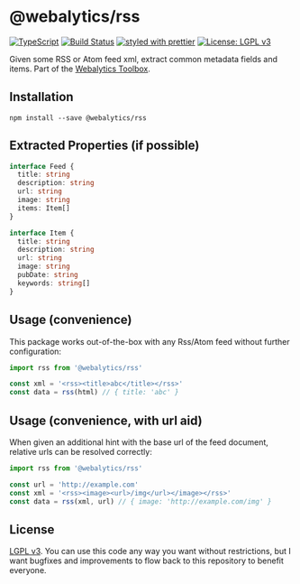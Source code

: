 # @webalytics/rss

[![TypeScript](https://badges.frapsoft.com/typescript/code/typescript.svg?v=101)](https://github.com/ellerbrock/typescript-badges/)
[![Build Status](https://travis-ci.org/Anonyfox/webalytics.svg?branch=master)](https://travis-ci.org/Anonyfox/webalytics)
[![styled with prettier](https://img.shields.io/badge/styled_with-prettier-ff69b4.svg)](https://github.com/prettier/prettier)
[![License: LGPL v3](https://img.shields.io/badge/License-LGPL%20v3-blue.svg)](http://www.gnu.org/licenses/lgpl-3.0)

Given some RSS or Atom feed xml, extract common metadata fields and items.
Part of the [Webalytics Toolbox](https://github.com/Anonyfox/webalytics).

## Installation

`npm install --save @webalytics/rss`

## Extracted Properties (if possible)

```typescript
interface Feed {
  title: string
  description: string
  url: string
  image: string
  items: Item[]
}

interface Item {
  title: string
  description: string
  url: string
  image: string
  pubDate: string
  keywords: string[]
}
```

## Usage (convenience)

This package works out-of-the-box with any Rss/Atom feed without further
configuration:

```typescript
import rss from '@webalytics/rss'

const xml = '<rss><title>abc</title></rss>'
const data = rss(html) // { title: 'abc' }
```

## Usage (convenience, with url aid)

When given an additional hint with the base url of the feed document, relative
urls can be resolved correctly:

```typescript
import rss from '@webalytics/rss'

const url = 'http://example.com'
const xml = '<rss><image><url>/img</url></image></rss>'
const data = rss(xml, url) // { image: 'http://example.com/img' }
```

## License

[LGPL v3](https://github.com/Anonyfox/webalytics/blob/master/LICENSE.md). You
can use this code any way you want without restrictions, but I want bugfixes
and improvements to flow back to this repository to benefit everyone.
